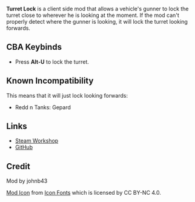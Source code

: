 **Turret Lock** is a client side mod that allows a vehicle's gunner to lock the turret close to wherever he is looking at the moment.
If the mod can't properly detect where the gunner is looking, it will lock the turret looking forwards.

<h2>CBA Keybinds</h2>

* Press **Alt-U** to lock the turret.

<h2>Known Incompatibility</h2>
This means that it will just lock looking forwards:

* Redd n Tanks: Gepard

<h2>Links</h2>

* [Steam Workshop](https://steamcommunity.com/sharedfiles/filedetails/?id=2777111000)
* [GitHub](https://github.com/johnb432/Turret-Lock)

<h2>Credit</h2>

Mod by johnb43

[Mod Icon](http://getdrawings.com/get-drawing#army-tank-drawing-61.jpg) from [Icon Fonts](http://www.onlinewebfonts.com/icon) which is licensed by CC BY-NC 4.0.
